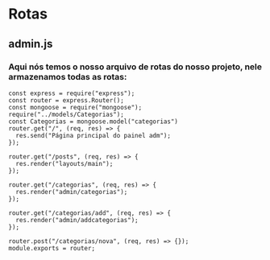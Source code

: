 # Rotas
## admin.js
### Aqui nós temos o nosso arquivo de rotas do nosso projeto, nele armazenamos todas as rotas:


```
const express = require("express");
const router = express.Router();
const mongoose = require("mongoose");
require("../models/Categorias");
const Categorias = mongoose.model("categorias")
router.get("/", (req, res) => {
  res.send("Página principal do painel adm");
});

router.get("/posts", (req, res) => {
  res.render("layouts/main");
});

router.get("/categorias", (req, res) => {
  res.render("admin/categorias");
});

router.get("/categorias/add", (req, res) => {
  res.render("admin/addcategorias");
});

router.post("/categorias/nova", (req, res) => {});
module.exports = router;
```